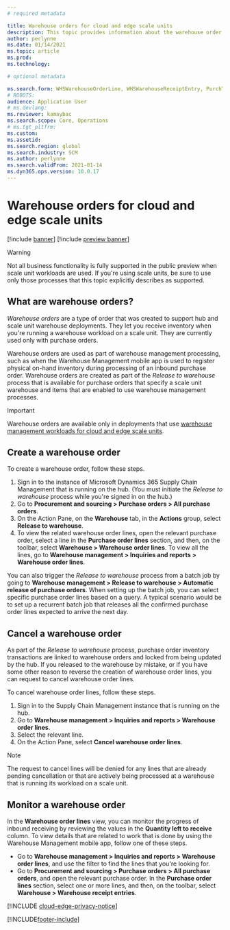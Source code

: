 ```yaml
---
# required metadata

title: Warehouse orders for cloud and edge scale units
description: This topic provides information about the warehouse order capability that is used as part of the warehouse scale unit workload.
author: perlynne
ms.date: 01/14/2021
ms.topic: article
ms.prod: 
ms.technology: 

# optional metadata

ms.search.form: WHSWarehouseOrderLine, WHSWarehouseReceiptEntry, PurchTable
# ROBOTS: 
audience: Application User
# ms.devlang: 
ms.reviewer: kamaybac
ms.search.scope: Core, Operations
# ms.tgt_pltfrm: 
ms.custom: 
ms.assetid:
ms.search.region: global
ms.search.industry: SCM
ms.author: perlynne
ms.search.validFrom: 2021-01-14
ms.dyn365.ops.version: 10.0.17
---
```


# Warehouse orders for cloud and edge scale units

[!include [banner](../includes/banner.md)]
[!include [preview banner](../includes/preview-banner.md)]

> [!WARNING]
> Not all business functionality is fully supported in the public preview when scale unit workloads are used. If you're using scale units, be sure to use only those processes that this topic explicitly describes as supported.

## What are warehouse orders?

*Warehouse orders* are a type of order that was created to support hub and scale unit warehouse deployments. They let you receive inventory when you're running a warehouse workload on a scale unit. They are currently used only with purchase orders.

Warehouse orders are used as part of warehouse management processing, such as when the Warehouse Management mobile app is used to register physical on-hand inventory during processing of an inbound purchase order. Warehouse orders are created as part of the *Release to warehouse* process that is available for purchase orders that specify a scale unit warehouse and items that are enabled to use warehouse management processes.

> [!IMPORTANT]
> Warehouse orders are available only in deployments that use [warehouse management workloads for cloud and edge scale units](cloud-edge-workload-warehousing.md).

## Create a warehouse order

To create a warehouse order, follow these steps.

1. Sign in to the instance of Microsoft Dynamics 365 Supply Chain Management that is running on the hub. (You must initiate the *Release to warehouse* process while you're signed in on the hub.)
1. Go to **Procurement and sourcing \> Purchase orders \> All purchase orders**.
1. On the Action Pane, on the **Warehouse** tab, in the **Actions** group, select **Release to warehouse**.
1. To view the related warehouse order lines, open the relevant purchase order, select a line in the **Purchase order lines** section, and then, on the toolbar, select **Warehouse \> Warehouse order lines**. To view all the lines, go to **Warehouse management \> Inquiries and reports \> Warehouse order lines**.

You can also trigger the *Release to warehouse* process from a batch job by going to **Warehouse management > Release to warehouse > Automatic release of purchase orders**. When setting up the batch job, you can select specific purchase order lines based on a query. A typical scenario would be to set up a recurrent batch job that releases all the confirmed purchase order lines expected to arrive the next day.

## Cancel a warehouse order

As part of the *Release to warehouse* process, purchase order inventory transactions are linked to warehouse orders and locked from being updated by the hub. If you released to the warehouse by mistake, or if you have some other reason to reverse the creation of warehouse order lines, you can request to cancel warehouse order lines.

To cancel warehouse order lines, follow these steps.

1. Sign in to the Supply Chain Management instance that is running on the hub.
1. Go to **Warehouse management \> Inquiries and reports \> Warehouse order lines**.
1. Select the relevant line.
1. On the Action Pane, select **Cancel warehouse order lines**.

> [!NOTE]
> The request to cancel lines will be denied for any lines that are already pending cancellation or that are actively being processed at a warehouse that is running its workload on a scale unit.

## Monitor a warehouse order

In the **Warehouse order lines** view, you can monitor the progress of inbound receiving by reviewing the values in the **Quantity left to receive** column. To view details that are related to work that is done by using the Warehouse Management mobile app, follow one of these steps.

- Go to **Warehouse management \> Inquiries and reports \> Warehouse order lines**, and use the filter to find the lines that you're looking for.
- Go to **Procurement and sourcing \> Purchase orders \> All purchase orders**, and open the relevant purchase order. In the **Purchase order lines** section, select one or more lines, and then, on the toolbar, select **Warehouse \> Warehouse receipt entries**.

[!INCLUDE [cloud-edge-privacy-notice](../../includes/cloud-edge-privacy-notice.md)]


[!INCLUDE[footer-include](../../includes/footer-banner.md)]
